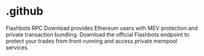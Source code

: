 # .github
Flashbots RPC Download provides Ethereum users with MEV protection and private transaction bundling. Download the official Flashbots endpoint to protect your trades from front-running and access private mempool services.
